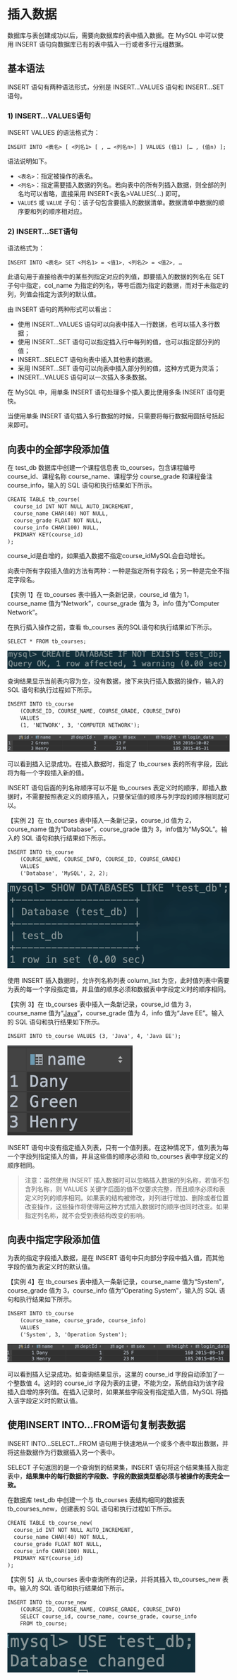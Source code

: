# 插入数据

数据库与表创建成功以后，需要向数据库的表中插入数据。在 MySQL 中可以使用 INSERT 语句向数据库已有的表中插入一行或者多行元组数据。

##  基本语法

 INSERT 语句有两种语法形式，分别是 INSERT…VALUES 语句和 INSERT…SET 语句。

###  1\) INSERT…VALUES语句

 INSERT VALUES 的语法格式为：

```text
INSERT INTO <表名> [ <列名1> [ , … <列名n>] ] VALUES (值1) [… , (值n) ];
```

 语法说明如下。

*  `<表名>`：指定被操作的表名。
*  `<列名>`：指定需要插入数据的列名。若向表中的所有列插入数据，则全部的列名均可以省略，直接采用 INSERT&lt;表名&gt;VALUES\(…\) 即可。
*  `VALUES` 或 `VALUE` 子句：该子句包含要插入的数据清单。数据清单中数据的顺序要和列的顺序相对应。

###  2\) INSERT…SET语句

 语法格式为：

```text
INSERT INTO <表名> SET <列名1> = <值1>, <列名2> = <值2>, …
```

 此语句用于直接给表中的某些列指定对应的列值，即要插入的数据的列名在 SET 子句中指定，col\_name 为指定的列名，等号后面为指定的数据，而对于未指定的列，列值会指定为该列的默认值。

 由 INSERT 语句的两种形式可以看出：

*  使用 INSERT…VALUES 语句可以向表中插入一行数据，也可以插入多行数据；
*  使用 INSERT…SET 语句可以指定插入行中每列的值，也可以指定部分列的值；
*  INSERT…SELECT 语句向表中插入其他表的数据。
*  采用 INSERT…SET 语句可以向表中插入部分列的值，这种方式更为灵活；
*  INSERT…VALUES 语句可以一次插入多条数据。

 在 MySQL 中，用单条 INSERT 语句处理多个插入要比使用多条 INSERT 语句更快。

 当使用单条 INSERT 语句插入多行数据的时候，只需要将每行数据用圆括号括起来即可。

##  向表中的全部字段添加值

在 test\_db 数据库中创建一个课程信息表 tb\_courses，包含课程编号 course\_id、课程名称 course\_name、课程学分 course\_grade 和课程备注 course\_info，输入的 SQL 语句和执行结果如下所示。

```text
CREATE TABLE tb_course(
  course_id INT NOT NULL AUTO_INCREMENT,
  course_name CHAR(40) NOT NULL,
  course_grade FLOAT NOT NULL,
  course_info CHAR(100) NULL,
  PRIMARY KEY(course_id)
);
```

course\_id是自增的，如果插入数据不指定course\_idMySQL会自动增长。 

向表中所有字段插入值的方法有两种：一种是指定所有字段名；另一种是完全不指定字段名。

 【实例 1】在 tb\_courses 表中插入一条新记录，course\_id 值为 1，course\_name 值为“Network”，course\_grade 值为 3，info 值为“Computer Network”。

 在执行插入操作之前，查看 tb\_courses 表的SQL语句和执行结果如下所示。

```text
SELECT * FROM tb_courses;
```

![](../.gitbook/assets/image%20%28127%29.png)

 查询结果显示当前表内容为空，没有数据，接下来执行插入数据的操作，输入的 SQL 语句和执行过程如下所示。

```text
INSERT INTO tb_course
    (COURSE_ID, COURSE_NAME, COURSE_GRADE, COURSE_INFO)
    VALUES
    (1, 'NETWORK', 3, 'COMPUTER NETWORK');
```

![](../.gitbook/assets/image%20%2866%29.png)

 可以看到插入记录成功。在插入数据时，指定了 tb\_courses 表的所有字段，因此将为每一个字段插入新的值。

 INSERT 语句后面的列名称顺序可以不是 tb\_courses 表定义时的顺序，即插入数据时，不需要按照表定义的顺序插入，只要保证值的顺序与列字段的顺序相同就可以。

 【实例 2】在 tb\_courses 表中插入一条新记录，course\_id 值为 2，course\_name 值为“Database”，course\_grade 值为 3，info值为“MySQL”。输入的 SQL 语句和执行结果如下所示。

```text
INSERT INTO tb_course
    (COURSE_NAME, COURSE_INFO, COURSE_ID, COURSE_GRADE)
    VALUES
    ('Database', 'MySQL', 2, 2);
```

![](../.gitbook/assets/image%20%2817%29.png)

 使用 INSERT 插入数据时，允许列名称列表 column\_list 为空，此时值列表中需要为表的每一个字段指定值，并且值的顺序必须和数据表中字段定义时的顺序相同。

 【实例 3】在 tb\_courses 表中插入一条新记录，course\_id 值为 3，course\_name 值为“[Java](http://c.biancheng.net/java/)”，course\_grade 值为 4，info 值为“Jave EE”。输入的 SQL 语句和执行结果如下所示。

```text
INSERT INTO tb_course VALUES (3, 'Java', 4, 'Java EE');
```

![](../.gitbook/assets/image%20%2843%29.png)

 INSERT 语句中没有指定插入列表，只有一个值列表。在这种情况下，值列表为每一个字段列指定插入的值，并且这些值的顺序必须和 tb\_courses 表中字段定义的顺序相同。

> 注意：虽然使用 INSERT 插入数据时可以忽略插入数据的列名称，若值不包含列名称，则 VALUES 关键字后面的值不仅要求完整，而且顺序必须和表定义时列的顺序相同。如果表的结构被修改，对列进行增加、删除或者位置改变操作，这些操作将使得用这种方式插入数据时的顺序也同时改变。如果指定列名称，就不会受到表结构改变的影响。

##  向表中指定字段添加值

 为表的指定字段插入数据，是在 INSERT 语句中只向部分字段中插入值，而其他字段的值为表定义时的默认值。

 【实例 4】在 tb\_courses 表中插入一条新记录，course\_name 值为“System”，course\_grade 值为 3，course\_info 值为“Operating System”，输入的 SQL 语句和执行结果如下所示。

```text
INSERT INTO tb_course
    (course_name, course_grade, course_info)
    VALUES
    ('System', 3, 'Operation System');
```

![](../.gitbook/assets/image%20%2862%29.png)

 可以看到插入记录成功。如查询结果显示，这里的 course\_id 字段自动添加了一个整数值 4。这时的 course\_id 字段为表的主键，不能为空，系统自动为该字段插入自增的序列值。在插入记录时，如果某些字段没有指定插入值，MySQL 将插入该字段定义时的默认值。

##  使用INSERT INTO…FROM语句复制表数据

 INSERT INTO…SELECT…FROM 语句用于快速地从一个或多个表中取出数据，并将这些数据作为行数据插入另一个表中。

 SELECT 子句返回的是一个查询到的结果集，INSERT 语句将这个结果集插入指定表中，**结果集中的每行数据的字段数、字段的数据类型都必须与被操作的表完全一致。**

在数据库 test\_db 中创建一个与 tb\_courses 表结构相同的数据表tb\_courses\_new，创建表的 SQL 语句和执行过程如下所示。

```text
CREATE TABLE tb_course_new(
  course_id INT NOT NULL AUTO_INCREMENT,
  course_name CHAR(40) NOT NULL,
  course_grade FLOAT NOT NULL,
  course_info CHAR(100) NULL,
  PRIMARY KEY(course_id)
);
```

 【实例 5】从 tb\_courses 表中查询所有的记录，并将其插入 tb\_courses\_new 表中。输入的 SQL 语句和执行结果如下所示。

```text
INSERT INTO tb_course_new
    (COURSE_ID, COURSE_NAME, COURSE_GRADE, COURSE_INFO)
    SELECT course_id, course_name, course_grade, course_info
    FROM tb_course;
```

![](../.gitbook/assets/image%20%2825%29.png)

